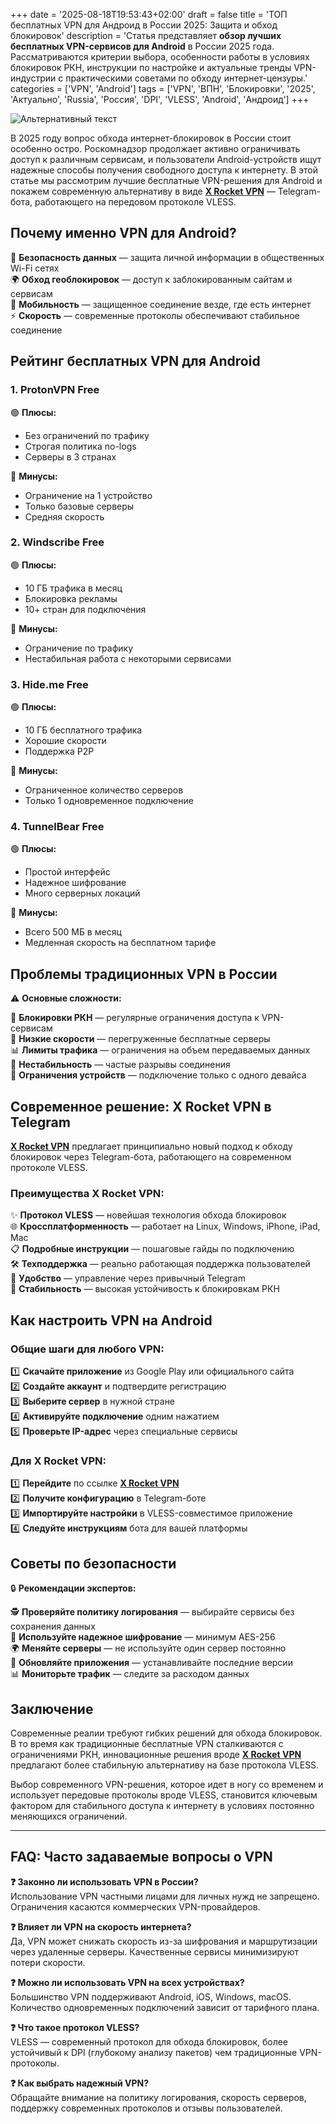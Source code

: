 +++
date = '2025-08-18T19:53:43+02:00'
draft = false
title = 'ТОП бесплатных VPN для Андроид в России 2025: Защита и обход блокировок'
description = 'Статья представляет **обзор лучших бесплатных VPN-сервисов для Android** в России 2025 года. Рассматриваются критерии выбора, особенности работы в условиях блокировок РКН, инструкции по настройке и актуальные тренды VPN-индустрии с практическими советами по обходу интернет-цензуры.'
categories = ['VPN', 'Android']
tags = ['VPN', 'ВПН', 'Блокировки', '2025', 'Актуально', 'Russia', 'Россия', 'DPI', 'VLESS', 'Android', 'Андроид']
+++

![Альтернативный текст](https://ladyfly-content.fra1.cdn.digitaloceanspaces.com/2C46E7F9-6F72-4A8D-9414-665F73E37D51.jpeg)

В 2025 году вопрос обхода интернет-блокировок в России стоит особенно остро. Роскомнадзор продолжает активно ограничивать доступ к различным сервисам, и пользователи Android-устройств ищут надежные способы получения свободного доступа к интернету. В этой статье мы рассмотрим лучшие бесплатные VPN-решения для Android и покажем современную альтернативу в виде **[X Rocket VPN](https://t.me/X_Rocket_VPN_bot?start=ref-b-9)** — Telegram-бота, работающего на передовом протоколе VLESS.

## Почему именно VPN для Android?

🔐 **Безопасность данных** — защита личной информации в общественных Wi-Fi сетях  
🌍 **Обход геоблокировок** — доступ к заблокированным сайтам и сервисам  
📱 **Мобильность** — защищенное соединение везде, где есть интернет  
⚡ **Скорость** — современные протоколы обеспечивают стабильное соединение

## Рейтинг бесплатных VPN для Android

### 1. ProtonVPN Free
🟢 **Плюсы:**
- Без ограничений по трафику
- Строгая политика no-logs
- Серверы в 3 странах

🔴 **Минусы:**
- Ограничение на 1 устройство
- Только базовые серверы
- Средняя скорость

### 2. Windscribe Free
🟢 **Плюсы:**
- 10 ГБ трафика в месяц
- Блокировка рекламы
- 10+ стран для подключения

🔴 **Минусы:**
- Ограничение по трафику
- Нестабильная работа с некоторыми сервисами

### 3. Hide.me Free
🟢 **Плюсы:**
- 10 ГБ бесплатного трафика
- Хорошие скорости
- Поддержка P2P

🔴 **Минусы:**
- Ограниченное количество серверов
- Только 1 одновременное подключение

### 4. TunnelBear Free
🟢 **Плюсы:**
- Простой интерфейс
- Надежное шифрование
- Много серверных локаций

🔴 **Минусы:**
- Всего 500 МБ в месяц
- Медленная скорость на бесплатном тарифе

## Проблемы традиционных VPN в России

⚠️ **Основные сложности:**

🚫 **Блокировки РКН** — регулярные ограничения доступа к VPN-сервисам  
🐌 **Низкие скорости** — перегруженные бесплатные серверы  
📊 **Лимиты трафика** — ограничения на объем передаваемых данных  
🔄 **Нестабильность** — частые разрывы соединения  
📱 **Ограничения устройств** — подключение только с одного девайса

## Современное решение: X Rocket VPN в Telegram

**[X Rocket VPN](https://t.me/X_Rocket_VPN_bot?start=ref-b-9)** предлагает принципиально новый подход к обходу блокировок через Telegram-бота, работающего на современном протоколе VLESS.

### Преимущества X Rocket VPN:

✨ **Протокол VLESS** — новейшая технология обхода блокировок  
🌐 **Кроссплатформенность** — работает на Linux, Windows, iPhone, iPad, Mac  
📋 **Подробные инструкции** — пошаговые гайды по подключению  
🛠️ **Техподдержка** — реально работающая поддержка пользователей  
📱 **Удобство** — управление через привычный Telegram  
🚀 **Стабильность** — высокая устойчивость к блокировкам РКН

## Как настроить VPN на Android

### Общие шаги для любого VPN:

1️⃣ **Скачайте приложение** из Google Play или официального сайта  
2️⃣ **Создайте аккаунт** и подтвердите регистрацию  
3️⃣ **Выберите сервер** в нужной стране  
4️⃣ **Активируйте подключение** одним нажатием  
5️⃣ **Проверьте IP-адрес** через специальные сервисы

### Для X Rocket VPN:

1️⃣ **Перейдите** по ссылке **[X Rocket VPN](https://t.me/X_Rocket_VPN_bot?start=ref-b-9)**  
2️⃣ **Получите конфигурацию** в Telegram-боте  
3️⃣ **Импортируйте настройки** в VLESS-совместимое приложение  
4️⃣ **Следуйте инструкциям** бота для вашей платформы

## Советы по безопасности

🔒 **Рекомендации экспертов:**

🕵️ **Проверяйте политику логирования** — выбирайте сервисы без сохранения данных  
🔐 **Используйте надежное шифрование** — минимум AES-256  
🌍 **Меняйте серверы** — не используйте один сервер постоянно  
🔄 **Обновляйте приложения** — устанавливайте последние версии  
📊 **Мониторьте трафик** — следите за расходом данных

## Заключение

Современные реалии требуют гибких решений для обхода блокировок. В то время как традиционные бесплатные VPN сталкиваются с ограничениями РКН, инновационные решения вроде **[X Rocket VPN](https://t.me/X_Rocket_VPN_bot?start=ref-b-9)** предлагают более стабильную альтернативу на базе протокола VLESS.

Выбор современного VPN-решения, которое идет в ногу со временем и использует передовые протоколы вроде VLESS, становится ключевым фактором для стабильного доступа к интернету в условиях постоянно меняющихся ограничений.

---

## FAQ: Часто задаваемые вопросы о VPN

**❓ Законно ли использовать VPN в России?**  
Использование VPN частными лицами для личных нужд не запрещено. Ограничения касаются коммерческих VPN-провайдеров.

**❓ Влияет ли VPN на скорость интернета?**  
Да, VPN может снижать скорость из-за шифрования и маршрутизации через удаленные серверы. Качественные сервисы минимизируют потери скорости.

**❓ Можно ли использовать VPN на всех устройствах?**  
Большинство VPN поддерживают Android, iOS, Windows, macOS. Количество одновременных подключений зависит от тарифного плана.

**❓ Что такое протокол VLESS?**  
VLESS — современный протокол для обхода блокировок, более устойчивый к DPI (глубокому анализу пакетов) чем традиционные VPN-протоколы.

**❓ Как выбрать надежный VPN?**  
Обращайте внимание на политику логирования, скорость серверов, поддержку современных протоколов и отзывы пользователей.